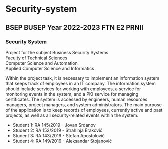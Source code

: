 # Security-system

## BSEP BUSEP Year 2022-2023 FTN E2 PRNII
### Security System
Project for the subject Business Security Systems  
Faculty of Technical Sciences  
Computer Science and Automation  
Applied Computer Science and Informatics  

Within the project task, it is necessary to implement an information system that
keeps track of employees in an IT company. The information system should
include services for working with employees, a service for monitoring events in the system,
and a PKI service for managing certificates. The system is accessed by
engineers, human resources managers, project managers, and system administrators.
The main purpose of the application is to keep records of employees,
currently active and past projects, as well as all security-related events within the system.

* Student 1: RA 145/2019 - Jovan Srdanov
* Student 2: RA 152/2019 - Strahinja Eraković
* Student 3: RA 143/2019 - Stefan Apostolović
* Student 4: RA 149/2019 - Aleksandar Stojanović
